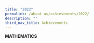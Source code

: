 ```yaml
---
title: "2022"
permalink: /about-us/achievements/2022/
description: ""
third_nav_title: Achievements
---
```

**MATHEMATICS**

<!--td {border: 1px solid #cccccc;}br {mso-data-placement:same-cell;}-->

<table style="table-layout:fixed;font-size:10pt;font-family:Arial;width:0px;border-collapse:collapse;border:none" border="1" dir="ltr" cellpadding="0" cellspacing="0" xmlns="http://www.w3.org/1999/xhtml"><colgroup><col width="90"><col width="269"><col width="99"><col width="279"></colgroup><tbody><tr style="height:21px;"><td data-sheets-value="{&quot;1&quot;:2,&quot;2&quot;:&quot;Subject&quot;}" style="overflow:hidden;padding:2px 3px 2px 3px;vertical-align:bottom;background-color:#ffffff;font-weight:bold;">Subject</td><td data-sheets-value="{&quot;1&quot;:2,&quot;2&quot;:&quot;Competition / Programme&quot;}" style="overflow:hidden;padding:2px 3px 2px 3px;vertical-align:bottom;background-color:#ffffff;font-weight:bold;wrap-strategy:4;white-space:normal;word-wrap:break-word;">Competition / Programme</td><td data-sheets-value="{&quot;1&quot;:2,&quot;2&quot;:&quot;Achievement&quot;}" style="overflow:hidden;padding:2px 3px 2px 3px;vertical-align:bottom;background-color:#ffffff;font-weight:bold;wrap-strategy:4;white-space:normal;word-wrap:break-word;text-align:center;">Achievement</td><td data-sheets-value="{&quot;1&quot;:2,&quot;2&quot;:&quot;Name of Student&quot;}" style="overflow:hidden;padding:2px 3px 2px 3px;vertical-align:bottom;background-color:#ffffff;font-weight:bold;">Name of Student</td></tr><tr style="height:21px;"><td data-sheets-value="{&quot;1&quot;:2,&quot;2&quot;:&quot;Mathematics&quot;}" style="overflow:hidden;padding:2px 3px 2px 3px;vertical-align:bottom;background-color:#ffffff;font-weight:bold;">Mathematics</td><td data-sheets-value="{&quot;1&quot;:2,&quot;2&quot;:&quot;Raffles Institution’s Primary Mathematics World Contest (RIPMWC)&quot;}" style="overflow:hidden;padding:2px 3px 2px 3px;vertical-align:bottom;background-color:#ffffff;font-weight:bold;wrap-strategy:4;white-space:normal;word-wrap:break-word;">Raffles Institution’s Primary Mathematics World Contest (RIPMWC)</td><td data-sheets-value="{&quot;1&quot;:2,&quot;2&quot;:&quot;High Distinction&quot;}" style="overflow:hidden;padding:2px 3px 2px 3px;vertical-align:middle;background-color:#ffffff;font-family:Arial;font-weight:normal;wrap-strategy:4;white-space:normal;word-wrap:break-word;color:#414042;text-align:center;">High Distinction</td><td data-sheets-value="{&quot;1&quot;:2,&quot;2&quot;:&quot;JIA GUODONG&quot;}" style="overflow:hidden;padding:2px 3px 2px 3px;vertical-align:bottom;background-color:#ffffff;">JIA GUODONG</td></tr><tr style="height:21px;"><td style="overflow:hidden;padding:2px 3px 2px 3px;vertical-align:bottom;background-color:#ffffff;"></td><td style="overflow:hidden;padding:2px 3px 2px 3px;vertical-align:bottom;background-color:#ffffff;font-weight:bold;wrap-strategy:4;white-space:normal;word-wrap:break-word;"></td><td data-sheets-value="{&quot;1&quot;:2,&quot;2&quot;:&quot;Distinction&quot;}" style="overflow:hidden;padding:2px 3px 2px 3px;vertical-align:bottom;background-color:#ffffff;wrap-strategy:4;white-space:normal;word-wrap:break-word;text-align:center;">Distinction</td><td data-sheets-value="{&quot;1&quot;:2,&quot;2&quot;:&quot;JOSHI LINA KANG&quot;}" style="overflow:hidden;padding:2px 3px 2px 3px;vertical-align:bottom;background-color:#ffffff;">JOSHI LINA KANG</td></tr><tr style="height:21px;"><td style="overflow:hidden;padding:2px 3px 2px 3px;vertical-align:bottom;background-color:#ffffff;font-weight:bold;"></td><td style="overflow:hidden;padding:2px 3px 2px 3px;vertical-align:bottom;background-color:#ffffff;font-weight:bold;wrap-strategy:4;white-space:normal;word-wrap:break-word;"></td><td data-sheets-value="{&quot;1&quot;:2,&quot;2&quot;:&quot;Distinction&quot;}" style="overflow:hidden;padding:2px 3px 2px 3px;vertical-align:bottom;background-color:#ffffff;wrap-strategy:4;white-space:normal;word-wrap:break-word;text-align:center;">Distinction</td><td data-sheets-value="{&quot;1&quot;:2,&quot;2&quot;:&quot;ANISH SRIVASTAVA&quot;}" style="overflow:hidden;padding:2px 3px 2px 3px;vertical-align:top;background-color:#ffffff;color:#414042;">ANISH SRIVASTAVA</td></tr><tr style="height:21px;"><td style="overflow:hidden;padding:2px 3px 2px 3px;vertical-align:bottom;background-color:#ffffff;"></td><td style="overflow:hidden;padding:2px 3px 2px 3px;vertical-align:bottom;background-color:#ffffff;"></td><td data-sheets-value="{&quot;1&quot;:2,&quot;2&quot;:&quot;Distinction&quot;}" style="overflow:hidden;padding:2px 3px 2px 3px;vertical-align:bottom;background-color:#ffffff;wrap-strategy:4;white-space:normal;word-wrap:break-word;text-align:center;">Distinction</td><td data-sheets-value="{&quot;1&quot;:2,&quot;2&quot;:&quot;ZHOU YANLIN&quot;}" style="overflow:hidden;padding:2px 3px 2px 3px;vertical-align:top;background-color:#ffffff;color:#414042;">ZHOU YANLIN</td></tr><tr style="height:21px;"><td style="overflow:hidden;padding:2px 3px 2px 3px;vertical-align:bottom;background-color:#ffffff;"></td><td style="overflow:hidden;padding:2px 3px 2px 3px;vertical-align:bottom;background-color:#ffffff;"></td><td data-sheets-value="{&quot;1&quot;:2,&quot;2&quot;:&quot;Distinction&quot;}" style="overflow:hidden;padding:2px 3px 2px 3px;vertical-align:bottom;background-color:#ffffff;wrap-strategy:4;white-space:normal;word-wrap:break-word;text-align:center;">Distinction</td><td data-sheets-value="{&quot;1&quot;:2,&quot;2&quot;:&quot;ANANYA MANOJ&quot;}" style="overflow:hidden;padding:2px 3px 2px 3px;vertical-align:top;background-color:#ffffff;color:#414042;">ANANYA MANOJ</td></tr><tr style="height:21px;"><td style="overflow:hidden;padding:2px 3px 2px 3px;vertical-align:bottom;background-color:#ffffff;"></td><td style="overflow:hidden;padding:2px 3px 2px 3px;vertical-align:bottom;background-color:#ffffff;"></td><td data-sheets-value="{&quot;1&quot;:2,&quot;2&quot;:&quot;Distinction&quot;}" style="overflow:hidden;padding:2px 3px 2px 3px;vertical-align:bottom;background-color:#ffffff;wrap-strategy:4;white-space:normal;word-wrap:break-word;text-align:center;">Distinction</td><td data-sheets-value="{&quot;1&quot;:2,&quot;2&quot;:&quot;LOW ZHU NING MARISSA&quot;}" style="overflow:hidden;padding:2px 3px 2px 3px;vertical-align:top;background-color:#ffffff;color:#414042;">LOW ZHU NING MARISSA</td></tr><tr style="height:21px;"><td style="overflow:hidden;padding:2px 3px 2px 3px;vertical-align:bottom;background-color:#ffffff;"></td><td style="overflow:hidden;padding:2px 3px 2px 3px;vertical-align:bottom;background-color:#ffffff;"></td><td data-sheets-value="{&quot;1&quot;:2,&quot;2&quot;:&quot;Distinction&quot;}" style="overflow:hidden;padding:2px 3px 2px 3px;vertical-align:bottom;background-color:#ffffff;wrap-strategy:4;white-space:normal;word-wrap:break-word;text-align:center;">Distinction</td><td data-sheets-value="{&quot;1&quot;:2,&quot;2&quot;:&quot;TEJAS NARASIPUR&quot;}" style="overflow:hidden;padding:2px 3px 2px 3px;vertical-align:top;background-color:#ffffff;color:#414042;">TEJAS NARASIPUR</td></tr><tr style="height:21px;"><td style="overflow:hidden;padding:2px 3px 2px 3px;vertical-align:bottom;background-color:#ffffff;"></td><td style="overflow:hidden;padding:2px 3px 2px 3px;vertical-align:bottom;background-color:#ffffff;"></td><td data-sheets-value="{&quot;1&quot;:2,&quot;2&quot;:&quot;Distinction&quot;}" style="overflow:hidden;padding:2px 3px 2px 3px;vertical-align:bottom;background-color:#ffffff;wrap-strategy:4;white-space:normal;word-wrap:break-word;text-align:center;">Distinction</td><td data-sheets-value="{&quot;1&quot;:2,&quot;2&quot;:&quot;BERNICE KOH REI EN&quot;}" style="overflow:hidden;padding:2px 3px 2px 3px;vertical-align:top;background-color:#ffffff;color:#414042;">BERNICE KOH REI EN</td></tr><tr style="height:21px;"><td style="overflow:hidden;padding:2px 3px 2px 3px;vertical-align:bottom;background-color:#ffffff;"></td><td style="overflow:hidden;padding:2px 3px 2px 3px;vertical-align:bottom;background-color:#ffffff;"></td><td data-sheets-value="{&quot;1&quot;:2,&quot;2&quot;:&quot;Distinction&quot;}" style="overflow:hidden;padding:2px 3px 2px 3px;vertical-align:bottom;background-color:#ffffff;wrap-strategy:4;white-space:normal;word-wrap:break-word;text-align:center;">Distinction</td><td data-sheets-value="{&quot;1&quot;:2,&quot;2&quot;:&quot;SHAH PRISH VAISHAL&quot;}" style="overflow:hidden;padding:2px 3px 2px 3px;vertical-align:top;background-color:#ffffff;color:#414042;">SHAH PRISH VAISHAL</td></tr><tr style="height:21px;"><td style="overflow:hidden;padding:2px 3px 2px 3px;vertical-align:bottom;background-color:#ffffff;"></td><td style="overflow:hidden;padding:2px 3px 2px 3px;vertical-align:bottom;background-color:#ffffff;"></td><td data-sheets-value="{&quot;1&quot;:2,&quot;2&quot;:&quot;Distinction&quot;}" style="overflow:hidden;padding:2px 3px 2px 3px;vertical-align:bottom;background-color:#ffffff;wrap-strategy:4;white-space:normal;word-wrap:break-word;text-align:center;">Distinction</td><td data-sheets-value="{&quot;1&quot;:2,&quot;2&quot;:&quot;NAMAN CHAPLOT&quot;}" style="overflow:hidden;padding:2px 3px 2px 3px;vertical-align:top;background-color:#ffffff;color:#414042;">NAMAN CHAPLOT</td></tr><tr style="height:21px;"><td style="overflow:hidden;padding:2px 3px 2px 3px;vertical-align:bottom;background-color:#ffffff;"></td><td style="overflow:hidden;padding:2px 3px 2px 3px;vertical-align:bottom;background-color:#ffffff;"></td><td data-sheets-value="{&quot;1&quot;:2,&quot;2&quot;:&quot;Distinction&quot;}" style="overflow:hidden;padding:2px 3px 2px 3px;vertical-align:bottom;background-color:#ffffff;wrap-strategy:4;white-space:normal;word-wrap:break-word;text-align:center;">Distinction</td><td data-sheets-value="{&quot;1&quot;:2,&quot;2&quot;:&quot;LIU ZEQI&quot;}" style="overflow:hidden;padding:2px 3px 2px 3px;vertical-align:top;background-color:#ffffff;color:#414042;">LIU ZEQI</td></tr><tr style="height:21px;"><td style="overflow:hidden;padding:2px 3px 2px 3px;vertical-align:bottom;background-color:#ffffff;"></td><td style="overflow:hidden;padding:2px 3px 2px 3px;vertical-align:bottom;background-color:#ffffff;"></td><td data-sheets-value="{&quot;1&quot;:2,&quot;2&quot;:&quot;Distinction&quot;}" style="overflow:hidden;padding:2px 3px 2px 3px;vertical-align:bottom;background-color:#ffffff;wrap-strategy:4;white-space:normal;word-wrap:break-word;text-align:center;">Distinction</td><td data-sheets-value="{&quot;1&quot;:2,&quot;2&quot;:&quot;ETHAN LIM DINGSHENG&quot;}" style="overflow:hidden;padding:2px 3px 2px 3px;vertical-align:bottom;background-color:#ffffff;">ETHAN LIM DINGSHENG</td></tr><tr style="height:21px;"><td style="overflow:hidden;padding:2px 3px 2px 3px;vertical-align:bottom;background-color:#ffffff;"></td><td style="overflow:hidden;padding:2px 3px 2px 3px;vertical-align:bottom;background-color:#ffffff;font-weight:bold;wrap-strategy:4;white-space:normal;word-wrap:break-word;"></td><td data-sheets-value="{&quot;1&quot;:2,&quot;2&quot;:&quot;Distinction&quot;}" style="overflow:hidden;padding:2px 3px 2px 3px;vertical-align:bottom;background-color:#ffffff;wrap-strategy:4;white-space:normal;word-wrap:break-word;text-align:center;">Distinction</td><td data-sheets-value="{&quot;1&quot;:2,&quot;2&quot;:&quot;RAYYAN TAN SHIHAN&quot;}" style="overflow:hidden;padding:2px 3px 2px 3px;vertical-align:top;background-color:#ffffff;font-family:Arial;font-weight:normal;color:#414042;">RAYYAN TAN SHIHAN</td></tr><tr style="height:21px;"><td style="overflow:hidden;padding:2px 3px 2px 3px;vertical-align:bottom;background-color:#ffffff;"></td><td style="overflow:hidden;padding:2px 3px 2px 3px;vertical-align:bottom;background-color:#ffffff;"></td><td data-sheets-value="{&quot;1&quot;:2,&quot;2&quot;:&quot;Distinction&quot;}" style="overflow:hidden;padding:2px 3px 2px 3px;vertical-align:bottom;background-color:#ffffff;wrap-strategy:4;white-space:normal;word-wrap:break-word;text-align:center;">Distinction</td><td data-sheets-value="{&quot;1&quot;:2,&quot;2&quot;:&quot;LIU JUSTIN YUANYING&quot;}" style="overflow:hidden;padding:2px 3px 2px 3px;vertical-align:top;background-color:#ffffff;font-family:Arial;font-weight:normal;color:#414042;">LIU JUSTIN YUANYING</td></tr><tr style="height:21px;"><td style="overflow:hidden;padding:2px 3px 2px 3px;vertical-align:bottom;background-color:#ffffff;"></td><td style="overflow:hidden;padding:2px 3px 2px 3px;vertical-align:bottom;background-color:#ffffff;"></td><td data-sheets-value="{&quot;1&quot;:2,&quot;2&quot;:&quot;Distinction&quot;}" style="overflow:hidden;padding:2px 3px 2px 3px;vertical-align:bottom;background-color:#ffffff;wrap-strategy:4;white-space:normal;word-wrap:break-word;text-align:center;">Distinction</td><td data-sheets-value="{&quot;1&quot;:2,&quot;2&quot;:&quot;ANDRE ISA YU RUI ZHE&quot;}" style="overflow:hidden;padding:2px 3px 2px 3px;vertical-align:top;background-color:#ffffff;font-family:Arial;font-weight:normal;color:#414042;">ANDRE ISA YU RUI ZHE</td></tr><tr style="height:21px;"><td style="overflow:hidden;padding:2px 3px 2px 3px;vertical-align:bottom;background-color:#ffffff;"></td><td style="overflow:hidden;padding:2px 3px 2px 3px;vertical-align:bottom;background-color:#ffffff;"></td><td data-sheets-value="{&quot;1&quot;:2,&quot;2&quot;:&quot;Distinction&quot;}" style="overflow:hidden;padding:2px 3px 2px 3px;vertical-align:bottom;background-color:#ffffff;wrap-strategy:4;white-space:normal;word-wrap:break-word;text-align:center;">Distinction</td><td data-sheets-value="{&quot;1&quot;:2,&quot;2&quot;:&quot;CHLOE YEO JIA XUAN&quot;}" style="overflow:hidden;padding:2px 3px 2px 3px;vertical-align:top;background-color:#ffffff;font-family:Arial;font-weight:normal;color:#414042;">CHLOE YEO JIA XUAN</td></tr><tr style="height:21px;"><td style="overflow:hidden;padding:2px 3px 2px 3px;vertical-align:bottom;background-color:#ffffff;"></td><td style="overflow:hidden;padding:2px 3px 2px 3px;vertical-align:bottom;background-color:#ffffff;"></td><td data-sheets-value="{&quot;1&quot;:2,&quot;2&quot;:&quot;Distinction&quot;}" style="overflow:hidden;padding:2px 3px 2px 3px;vertical-align:bottom;background-color:#ffffff;wrap-strategy:4;white-space:normal;word-wrap:break-word;text-align:center;">Distinction</td><td data-sheets-value="{&quot;1&quot;:2,&quot;2&quot;:&quot;DANZEL PANG SHAOZHE&quot;}" style="overflow:hidden;padding:2px 3px 2px 3px;vertical-align:top;background-color:#ffffff;font-family:Arial;font-weight:normal;color:#414042;">DANZEL PANG SHAOZHE</td></tr><tr style="height:21px;"><td style="overflow:hidden;padding:2px 3px 2px 3px;vertical-align:bottom;background-color:#ffffff;"></td><td data-sheets-value="{&quot;1&quot;:2,&quot;2&quot;:&quot;Asia-Pacific Mathematical Olympiad for Primary Schools&quot;}" style="overflow:hidden;padding:2px 3px 2px 3px;vertical-align:bottom;background-color:#ffffff;font-weight:bold;wrap-strategy:4;white-space:normal;word-wrap:break-word;">Asia-Pacific Mathematical Olympiad for Primary Schools</td><td data-sheets-value="{&quot;1&quot;:2,&quot;2&quot;:&quot;Silver&quot;}" style="overflow:hidden;padding:2px 3px 2px 3px;vertical-align:top;background-color:#ffffff;font-family:Arial;font-weight:normal;wrap-strategy:4;white-space:normal;word-wrap:break-word;color:#414042;text-align:center;">Silver</td><td data-sheets-value="{&quot;1&quot;:2,&quot;2&quot;:&quot;ETHAN LIM DINGSHENG&quot;}" style="overflow:hidden;padding:2px 3px 2px 3px;vertical-align:top;background-color:#ffffff;font-family:Arial;font-weight:normal;color:#414042;">ETHAN LIM DINGSHENG</td></tr><tr style="height:21px;"><td style="overflow:hidden;padding:2px 3px 2px 3px;vertical-align:bottom;background-color:#ffffff;"></td><td style="overflow:hidden;padding:2px 3px 2px 3px;vertical-align:bottom;background-color:#ffffff;"></td><td data-sheets-value="{&quot;1&quot;:2,&quot;2&quot;:&quot;Silver&quot;}" style="overflow:hidden;padding:2px 3px 2px 3px;vertical-align:top;background-color:#ffffff;font-family:Arial;font-weight:normal;wrap-strategy:4;white-space:normal;word-wrap:break-word;color:#414042;text-align:center;">Silver</td><td data-sheets-value="{&quot;1&quot;:2,&quot;2&quot;:&quot;LIU ZEQI&quot;}" style="overflow:hidden;padding:2px 3px 2px 3px;vertical-align:top;background-color:#ffffff;font-family:Arial;font-weight:normal;color:#414042;">LIU ZEQI</td></tr><tr style="height:21px;"><td style="overflow:hidden;padding:2px 3px 2px 3px;vertical-align:bottom;background-color:#ffffff;"></td><td style="overflow:hidden;padding:2px 3px 2px 3px;vertical-align:bottom;background-color:#ffffff;"></td><td data-sheets-value="{&quot;1&quot;:2,&quot;2&quot;:&quot;Bronze&quot;}" style="overflow:hidden;padding:2px 3px 2px 3px;vertical-align:top;background-color:#ffffff;font-family:Arial;font-weight:normal;wrap-strategy:4;white-space:normal;word-wrap:break-word;color:#414042;text-align:center;">Bronze</td><td data-sheets-value="{&quot;1&quot;:2,&quot;2&quot;:&quot;EVAN TAN ZHAO XIANG &quot;}" style="overflow:hidden;padding:2px 3px 2px 3px;vertical-align:top;background-color:#ffffff;font-family:Arial;font-weight:normal;color:#414042;">EVAN TAN ZHAO XIANG</td></tr><tr style="height:21px;"><td style="overflow:hidden;padding:2px 3px 2px 3px;vertical-align:bottom;background-color:#ffffff;"></td><td style="overflow:hidden;padding:2px 3px 2px 3px;vertical-align:bottom;background-color:#ffffff;"></td><td data-sheets-value="{&quot;1&quot;:2,&quot;2&quot;:&quot;Bronze&quot;}" style="overflow:hidden;padding:2px 3px 2px 3px;vertical-align:top;background-color:#ffffff;font-family:Arial;font-weight:normal;wrap-strategy:4;white-space:normal;word-wrap:break-word;color:#414042;text-align:center;">Bronze</td><td data-sheets-value="{&quot;1&quot;:2,&quot;2&quot;:&quot;KAIA LEORA RAY&quot;}" style="overflow:hidden;padding:2px 3px 2px 3px;vertical-align:top;background-color:#ffffff;font-family:Arial;font-weight:normal;color:#414042;">KAIA LEORA RAY</td></tr><tr style="height:21px;"><td style="overflow:hidden;padding:2px 3px 2px 3px;vertical-align:bottom;background-color:#ffffff;"></td><td style="overflow:hidden;padding:2px 3px 2px 3px;vertical-align:bottom;background-color:#ffffff;"></td><td data-sheets-value="{&quot;1&quot;:2,&quot;2&quot;:&quot;Bronze&quot;}" style="overflow:hidden;padding:2px 3px 2px 3px;vertical-align:top;background-color:#ffffff;font-family:Arial;font-weight:normal;wrap-strategy:4;white-space:normal;word-wrap:break-word;color:#414042;text-align:center;">Bronze</td><td data-sheets-value="{&quot;1&quot;:2,&quot;2&quot;:&quot;NAMAN CHAPLOT&quot;}" style="overflow:hidden;padding:2px 3px 2px 3px;vertical-align:top;background-color:#ffffff;font-family:Arial;font-weight:normal;color:#414042;">NAMAN CHAPLOT</td></tr><tr style="height:21px;"><td style="overflow:hidden;padding:2px 3px 2px 3px;vertical-align:bottom;background-color:#ffffff;"></td><td style="overflow:hidden;padding:2px 3px 2px 3px;vertical-align:bottom;background-color:#ffffff;"></td><td data-sheets-value="{&quot;1&quot;:2,&quot;2&quot;:&quot;Bronze&quot;}" style="overflow:hidden;padding:2px 3px 2px 3px;vertical-align:top;background-color:#ffffff;font-family:Arial;font-weight:normal;wrap-strategy:4;white-space:normal;word-wrap:break-word;color:#414042;text-align:center;">Bronze</td><td data-sheets-value="{&quot;1&quot;:2,&quot;2&quot;:&quot;NG YIT CHIEH&quot;}" style="overflow:hidden;padding:2px 3px 2px 3px;vertical-align:top;background-color:#ffffff;font-family:Arial;font-weight:normal;color:#414042;">NG YIT CHIEH</td></tr><tr style="height:21px;"><td style="overflow:hidden;padding:2px 3px 2px 3px;vertical-align:bottom;background-color:#ffffff;"></td><td data-sheets-value="{&quot;1&quot;:2,&quot;2&quot;:&quot;National Mathematical Olympiad of Singapore (NMOS)&quot;}" style="overflow:hidden;padding:2px 3px 2px 3px;vertical-align:bottom;background-color:#ffffff;font-weight:bold;wrap-strategy:4;white-space:normal;word-wrap:break-word;">National Mathematical Olympiad of Singapore (NMOS)</td><td data-sheets-value="{&quot;1&quot;:2,&quot;2&quot;:&quot;Silver&quot;}" style="overflow:hidden;padding:2px 3px 2px 3px;vertical-align:top;background-color:#ffffff;font-family:Arial;font-weight:normal;wrap-strategy:4;white-space:normal;word-wrap:break-word;color:#414042;text-align:center;">Silver</td><td data-sheets-value="{&quot;1&quot;:2,&quot;2&quot;:&quot;CHEN YIAN&quot;}" style="overflow:hidden;padding:2px 3px 2px 3px;vertical-align:top;background-color:#ffffff;font-family:Arial;font-weight:normal;color:#414042;">CHEN YIAN</td></tr><tr style="height:21px;"><td style="overflow:hidden;padding:2px 3px 2px 3px;vertical-align:bottom;background-color:#ffffff;"></td><td style="overflow:hidden;padding:2px 3px 2px 3px;vertical-align:bottom;background-color:#ffffff;"></td><td style="overflow:hidden;padding:2px 3px 2px 3px;vertical-align:top;background-color:#ffffff;font-family:Arial;font-weight:normal;wrap-strategy:4;white-space:normal;word-wrap:break-word;color:#414042;text-align:center;"></td><td data-sheets-value="{&quot;1&quot;:2,&quot;2&quot;:&quot;GURUMURTY VIVAAN&quot;}" style="overflow:hidden;padding:2px 3px 2px 3px;vertical-align:top;background-color:#ffffff;font-family:Arial;font-weight:normal;color:#414042;">GURUMURTY VIVAAN</td></tr><tr style="height:21px;"><td style="overflow:hidden;padding:2px 3px 2px 3px;vertical-align:bottom;background-color:#ffffff;"></td><td style="overflow:hidden;padding:2px 3px 2px 3px;vertical-align:bottom;background-color:#ffffff;"></td><td style="overflow:hidden;padding:2px 3px 2px 3px;vertical-align:top;background-color:#ffffff;font-family:Arial;font-weight:normal;wrap-strategy:4;white-space:normal;word-wrap:break-word;color:#414042;text-align:center;"></td><td data-sheets-value="{&quot;1&quot;:2,&quot;2&quot;:&quot;JIA GUODONG&quot;}" style="overflow:hidden;padding:2px 3px 2px 3px;vertical-align:top;background-color:#ffffff;font-family:Arial;font-weight:normal;color:#414042;">JIA GUODONG</td></tr><tr style="height:21px;"><td style="overflow:hidden;padding:2px 3px 2px 3px;vertical-align:bottom;background-color:#ffffff;"></td><td style="overflow:hidden;padding:2px 3px 2px 3px;vertical-align:bottom;background-color:#ffffff;"></td><td style="overflow:hidden;padding:2px 3px 2px 3px;vertical-align:top;background-color:#ffffff;font-family:Arial;font-weight:normal;wrap-strategy:4;white-space:normal;word-wrap:break-word;color:#414042;text-align:center;"></td><td data-sheets-value="{&quot;1&quot;:2,&quot;2&quot;:&quot;REYANSH KOTWAL&quot;}" style="overflow:hidden;padding:2px 3px 2px 3px;vertical-align:top;background-color:#ffffff;font-family:Arial;font-weight:normal;color:#414042;">REYANSH KOTWAL</td></tr><tr style="height:21px;"><td style="overflow:hidden;padding:2px 3px 2px 3px;vertical-align:bottom;background-color:#ffffff;"></td><td style="overflow:hidden;padding:2px 3px 2px 3px;vertical-align:bottom;background-color:#ffffff;"></td><td style="overflow:hidden;padding:2px 3px 2px 3px;vertical-align:top;background-color:#ffffff;font-family:Arial;font-weight:normal;wrap-strategy:4;white-space:normal;word-wrap:break-word;color:#414042;text-align:center;"></td><td data-sheets-value="{&quot;1&quot;:2,&quot;2&quot;:&quot;YUAN ANGXIAO&quot;}" style="overflow:hidden;padding:2px 3px 2px 3px;vertical-align:top;background-color:#ffffff;font-family:Arial;font-weight:normal;color:#414042;">YUAN ANGXIAO</td></tr><tr style="height:21px;"><td style="overflow:hidden;padding:2px 3px 2px 3px;vertical-align:bottom;background-color:#ffffff;"></td><td style="overflow:hidden;padding:2px 3px 2px 3px;vertical-align:bottom;background-color:#ffffff;"></td><td style="overflow:hidden;padding:2px 3px 2px 3px;vertical-align:top;background-color:#ffffff;font-family:Arial;font-weight:normal;wrap-strategy:4;white-space:normal;word-wrap:break-word;color:#414042;text-align:center;"></td><td data-sheets-value="{&quot;1&quot;:2,&quot;2&quot;:&quot;ZHU ZIYU&quot;}" style="overflow:hidden;padding:2px 3px 2px 3px;vertical-align:top;background-color:#ffffff;font-family:Arial;font-weight:normal;color:#414042;">ZHU ZIYU</td></tr><tr style="height:21px;"><td style="overflow:hidden;padding:2px 3px 2px 3px;vertical-align:bottom;background-color:#ffffff;"></td><td style="overflow:hidden;padding:2px 3px 2px 3px;vertical-align:bottom;background-color:#ffffff;"></td><td data-sheets-value="{&quot;1&quot;:2,&quot;2&quot;:&quot;Bronze&quot;}" style="overflow:hidden;padding:2px 3px 2px 3px;vertical-align:top;background-color:#ffffff;font-family:Arial;font-weight:normal;wrap-strategy:4;white-space:normal;word-wrap:break-word;color:#414042;text-align:center;">Bronze</td><td data-sheets-value="{&quot;1&quot;:2,&quot;2&quot;:&quot;AKSHARA MOULI&quot;}" style="overflow:hidden;padding:2px 3px 2px 3px;vertical-align:top;background-color:#ffffff;font-family:Arial;font-weight:normal;color:#414042;">AKSHARA MOULI</td></tr><tr style="height:21px;"><td style="overflow:hidden;padding:2px 3px 2px 3px;vertical-align:bottom;background-color:#ffffff;"></td><td style="overflow:hidden;padding:2px 3px 2px 3px;vertical-align:bottom;background-color:#ffffff;"></td><td style="overflow:hidden;padding:2px 3px 2px 3px;vertical-align:top;background-color:#ffffff;font-family:Arial;font-weight:normal;wrap-strategy:4;white-space:normal;word-wrap:break-word;color:#414042;text-align:center;"></td><td data-sheets-value="{&quot;1&quot;:2,&quot;2&quot;:&quot;ANISH SRIVASTAVA&quot;}" style="overflow:hidden;padding:2px 3px 2px 3px;vertical-align:top;background-color:#ffffff;font-family:Arial;font-weight:normal;color:#414042;">ANISH SRIVASTAVA</td></tr><tr style="height:21px;"><td style="overflow:hidden;padding:2px 3px 2px 3px;vertical-align:bottom;background-color:#ffffff;"></td><td style="overflow:hidden;padding:2px 3px 2px 3px;vertical-align:bottom;background-color:#ffffff;"></td><td style="overflow:hidden;padding:2px 3px 2px 3px;vertical-align:top;background-color:#ffffff;font-family:Arial;font-weight:normal;wrap-strategy:4;white-space:normal;word-wrap:break-word;color:#414042;text-align:center;"></td><td data-sheets-value="{&quot;1&quot;:2,&quot;2&quot;:&quot;CHENG YI&quot;}" style="overflow:hidden;padding:2px 3px 2px 3px;vertical-align:top;background-color:#ffffff;font-family:Arial;font-weight:normal;color:#414042;">CHENG YI</td></tr><tr style="height:21px;"><td style="overflow:hidden;padding:2px 3px 2px 3px;vertical-align:bottom;background-color:#ffffff;"></td><td style="overflow:hidden;padding:2px 3px 2px 3px;vertical-align:bottom;background-color:#ffffff;"></td><td style="overflow:hidden;padding:2px 3px 2px 3px;vertical-align:top;background-color:#ffffff;font-family:Arial;font-weight:normal;wrap-strategy:4;white-space:normal;word-wrap:break-word;color:#414042;text-align:center;"></td><td data-sheets-value="{&quot;1&quot;:2,&quot;2&quot;:&quot;ETHAN ALEXANDER ABAN&quot;}" style="overflow:hidden;padding:2px 3px 2px 3px;vertical-align:top;background-color:#ffffff;font-family:Arial;font-weight:normal;color:#414042;">ETHAN ALEXANDER ABAN</td></tr><tr style="height:21px;"><td style="overflow:hidden;padding:2px 3px 2px 3px;vertical-align:bottom;background-color:#ffffff;"></td><td style="overflow:hidden;padding:2px 3px 2px 3px;vertical-align:bottom;background-color:#ffffff;"></td><td style="overflow:hidden;padding:2px 3px 2px 3px;vertical-align:top;background-color:#ffffff;font-family:Arial;font-weight:normal;wrap-strategy:4;white-space:normal;word-wrap:break-word;color:#414042;text-align:center;"></td><td data-sheets-value="{&quot;1&quot;:2,&quot;2&quot;:&quot;EYAN NAIM KOH BIN DHAHRULSALAM&quot;}" style="overflow:hidden;padding:2px 3px 2px 3px;vertical-align:top;background-color:#ffffff;font-family:Arial;font-weight:normal;color:#414042;">EYAN NAIM KOH BIN DHAHRULSALAM</td></tr><tr style="height:21px;"><td style="overflow:hidden;padding:2px 3px 2px 3px;vertical-align:bottom;background-color:#ffffff;"></td><td style="overflow:hidden;padding:2px 3px 2px 3px;vertical-align:bottom;background-color:#ffffff;"></td><td style="overflow:hidden;padding:2px 3px 2px 3px;vertical-align:top;background-color:#ffffff;font-family:Arial;font-weight:normal;wrap-strategy:4;white-space:normal;word-wrap:break-word;color:#414042;text-align:center;"></td><td data-sheets-value="{&quot;1&quot;:2,&quot;2&quot;:&quot;KAAVYA BHATIA&quot;}" style="overflow:hidden;padding:2px 3px 2px 3px;vertical-align:top;background-color:#ffffff;font-family:Arial;font-weight:normal;color:#414042;">KAAVYA BHATIA</td></tr><tr style="height:21px;"><td style="overflow:hidden;padding:2px 3px 2px 3px;vertical-align:bottom;background-color:#ffffff;"></td><td style="overflow:hidden;padding:2px 3px 2px 3px;vertical-align:bottom;background-color:#ffffff;"></td><td style="overflow:hidden;padding:2px 3px 2px 3px;vertical-align:top;background-color:#ffffff;font-family:Arial;font-weight:normal;wrap-strategy:4;white-space:normal;word-wrap:break-word;color:#414042;text-align:center;"></td><td data-sheets-value="{&quot;1&quot;:2,&quot;2&quot;:&quot;PAN ZHENGYE&quot;}" style="overflow:hidden;padding:2px 3px 2px 3px;vertical-align:top;background-color:#ffffff;font-family:Arial;font-weight:normal;color:#414042;">PAN ZHENGYE</td></tr></tbody></table>


